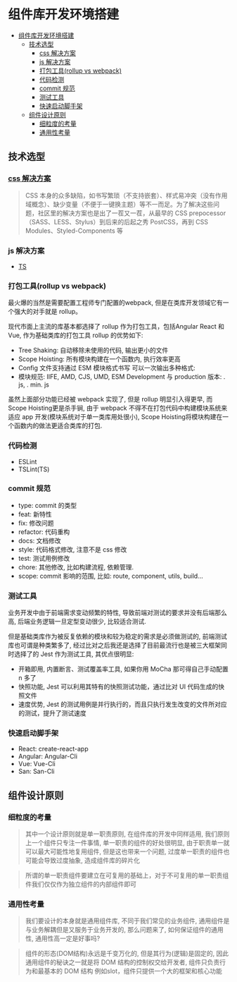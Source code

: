 # 组件库开发环境搭建

- [组件库开发环境搭建](#组件库开发环境搭建)
  - [技术选型](#技术选型)
    - [css 解决方案](#css-解决方案)
    - [js 解决方案](#js-解决方案)
    - [打包工具(rollup vs webpack)](#打包工具rollup-vs-webpack)
    - [代码检测](#代码检测)
    - [commit 规范](#commit-规范)
    - [测试工具](#测试工具)
    - [快速启动脚手架](#快速启动脚手架)
  - [组件设计原则](#组件设计原则)
    - [细粒度的考量](#细粒度的考量)
    - [通用性考量](#通用性考量)

## 技术选型

### [css 解决方案](https://efe.baidu.com/blog/revisiting-css-preprocessors/)

> CSS 本身的众多缺陷，如书写繁琐（不支持嵌套）、样式易冲突（没有作用域概念）、缺少变量（不便于一键换主题）等不一而足。为了解决这些问题，社区里的解决方案也是出了一茬又一茬，从最早的 CSS prepocessor（SASS、LESS、Stylus）到后来的后起之秀 PostCSS，再到 CSS Modules、Styled-Components 等

### js 解决方案

* [TS](https://www.zhihu.com/question/273619114/answer/369180721)

### 打包工具(rollup vs webpack)

最火爆的当然是需要配置工程师专门配置的webpack, 但是在类库开发领域它有一个强大的对手就是 rollup。

现代市面上主流的库基本都选择了 rollup 作为打包工具，包括Angular React 和 Vue, 作为基础类库的打包工具 rollup 的优势如下:

* Tree Shaking: 自动移除未使用的代码, 输出更小的文件
* Scope Hoisting: 所有模块构建在一个函数内, 执行效率更高
* Config 文件支持通过 ESM 模块格式书写 可以一次输出多种格式:
* 模块规范: IIFE, AMD, CJS, UMD, ESM Development 与 production 版本: . js, . min. js

虽然上面部分功能已经被 webpack 实现了, 但是 rollup 明显引入得更早, 而Scope Hoisting更是杀手锏, 由于 webpack 不得不在打包代码中构建模块系统来适应 app 开发(模块系统对于单一类库用处很小), Scope Hoisting将模块构建在一个函数内的做法更适合类库的打包. 

### 代码检测

* ESLint
* TSLint(TS)

### commit 规范

* type: commit 的类型
* feat: 新特性
* fix: 修改问题
* refactor: 代码重构
* docs: 文档修改
* style: 代码格式修改, 注意不是 css 修改
* test: 测试用例修改
* chore: 其他修改, 比如构建流程, 依赖管理. 
* scope: commit 影响的范围, 比如: route, component, utils, build... 

### 测试工具

业务开发中由于前端需求变动频繁的特性, 导致前端对测试的要求并没有后端那么高, 后端业务逻辑一旦定型变动很少, 比较适合测试. 

但是基础类库作为被反复依赖的模块和较为稳定的需求是必须做测试的, 前端测试库也可谓是种类繁多了, 经过比对之后我还是选择了目前最流行也是被三大框架同时选择了的 Jest 作为测试工具, 其优点很明显:

* 开箱即用, 内置断言、测试覆盖率工具, 如果你用 MoCha 那可得自己手动配置 n 多了
* 快照功能, Jest 可以利用其特有的快照测试功能，通过比对 UI 代码生成的快照文件
* 速度优势, Jest 的测试用例是并行执行的，而且只执行发生改变的文件所对应的测试，提升了测试速度

### 快速启动脚手架

* React: create-react-app
* Angular: Angular-Cli
* Vue: Vue-Cli
* San: San-Cli

## 组件设计原则

### 细粒度的考量

> 其中一个设计原则就是单一职责原则, 在组件库的开发中同样适用, 我们原则上一个组件只专注一件事情, 单一职责的组件的好处很明显, 由于职责单一就可以最大可能性地复用组件, 但是这也带来一个问题, 过度单一职责的组件也可能会导致过度抽象, 造成组件库的碎片化

> 所谓的单一职责组件要建立在可复用的基础上，对于不可复用的单一职责组件我们仅仅作为独立组件的内部组件即可

### 通用性考量

> 我们要设计的本身就是通用组件库, 不同于我们常见的业务组件, 通用组件是与业务解耦但是又服务于业务开发的, 那么问题来了, 如何保证组件的通用性, 通用性高一定是好事吗?

> 组件的形态(DOM结构)永远是千变万化的, 但是其行为(逻辑)是固定的, 因此通用组件的秘诀之一就是将 DOM 结构的控制权交给开发者, 组件只负责行为和最基本的 DOM 结构
> 例如slot，组件只提供一个大的框架和核心功能
